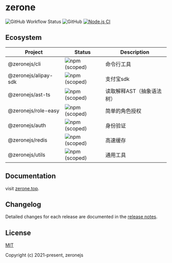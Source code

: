 # zerone

![GitHub Workflow Status](https://img.shields.io/github/workflow/status/zeronejs/zerone/Node.js%20CI)
![GitHub](https://img.shields.io/github/license/zeronejs/zerone)
[![Node.js CI](https://github.com/zeronejs/zerone/actions/workflows/node.js.yml/badge.svg)](https://github.com/zeronejs/zerone/actions/workflows/node.js.yml)
## Ecosystem

| Project              | Status                                                             | Description               |
| -------------------- | ------------------------------------------------------------------ | ------------------------- |
| @zeronejs/cli        | ![npm (scoped)](https://img.shields.io/npm/v/@zeronejs/cli)        | 命令行工具                |
| @zeronejs/alipay-sdk | ![npm (scoped)](https://img.shields.io/npm/v/@zeronejs/alipay-sdk) | 支付宝sdk                 |
| @zeronejs/ast-ts     | ![npm (scoped)](https://img.shields.io/npm/v/@zeronejs/ast-ts)     | 读取解释AST（抽象语法树） |
| @zeronejs/role-easy  | ![npm (scoped)](https://img.shields.io/npm/v/@zeronejs/role-easy)  | 简单的角色授权            |
| @zeronejs/auth       | ![npm (scoped)](https://img.shields.io/npm/v/@zeronejs/auth)       | 身份验证                  |
| @zeronejs/redis      | ![npm (scoped)](https://img.shields.io/npm/v/@zeronejs/redis)      | 高速缓存                  |
| @zeronejs/utils      | ![npm (scoped)](https://img.shields.io/npm/v/@zeronejs/utils)      | 通用工具                  |

## Documentation

visit [zerone.top](https://zerone.top/).

## Changelog

Detailed changes for each release are documented in the [release notes](https://github.com/zeronejs/zerone/releases).

## License

[MIT](https://opensource.org/licenses/MIT)

Copyright (c) 2021-present, zeronejs

